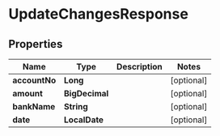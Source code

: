 

# UpdateChangesResponse


## Properties

| Name | Type | Description | Notes |
|------------ | ------------- | ------------- | -------------|
|**accountNo** | **Long** |  |  [optional] |
|**amount** | **BigDecimal** |  |  [optional] |
|**bankName** | **String** |  |  [optional] |
|**date** | **LocalDate** |  |  [optional] |




